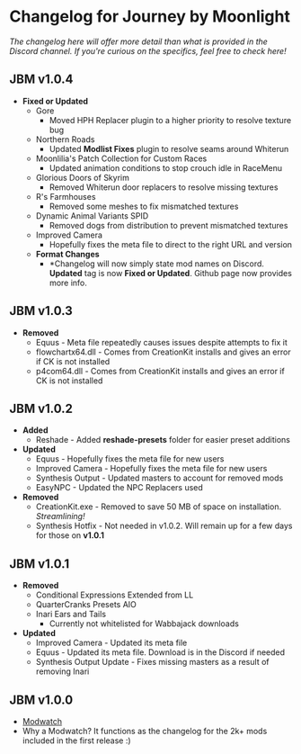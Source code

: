 # Changelog for Journey by Moonlight
*The changelog here will offer more detail than what is provided in the Discord channel. If you're curious on the specifics, feel free to check here!*

## JBM v1.0.4
  - **Fixed or Updated**
      - Gore
          - Moved HPH Replacer plugin to a higher priority to resolve texture bug
      - Northern Roads
          - Updated **Modlist Fixes** plugin to resolve seams around Whiterun
      - Moonlilia's Patch Collection for Custom Races
          - Updated animation conditions to stop crouch idle in RaceMenu
      - Glorious Doors of Skyrim
          - Removed Whiterun door replacers to resolve missing textures
      - R's Farmhouses
          - Removed some meshes to fix mismatched textures
      - Dynamic Animal Variants SPID
          - Removed dogs from distribution to prevent mismatched textures
      - Improved Camera
          - Hopefully fixes the meta file to direct to the right URL and version
      - **Format Changes**
          - *Changelog will now simply state mod names on Discord. **Updated** tag is now **Fixed or Updated**. Github page now provides more info.

## JBM v1.0.3
  - **Removed**
      - Equus - Meta file repeatedly causes issues despite attempts to fix it
      - flowchartx64.dll - Comes from CreationKit installs and gives an error if CK is not installed
      - p4com64.dll - Comes from CreationKit installs and gives an error if CK is not installed

## JBM v1.0.2
  - **Added**
      - Reshade - Added **reshade-presets** folder for easier preset additions
  - **Updated**
      - Equus - Hopefully fixes the meta file for new users
      - Improved Camera - Hopefully fixes the meta file for new users
      - Synthesis Output - Updated masters to account for removed mods
      - EasyNPC - Updated the NPC Replacers used
  - **Removed**
      - CreationKit.exe - Removed to save 50 MB of space on installation. *Streamlining!*
      - Synthesis Hotfix - Not needed in v1.0.2. Will remain up for a few days for those on **v1.0.1**

## JBM v1.0.1
  - **Removed**
      - Conditional Expressions Extended from LL
      - QuarterCranks Presets AIO
      - Inari Ears and Tails
          - Currently not whitelisted for Wabbajack downloads
  - **Updated**
      - Improved Camera - Updated its meta file
      - Equus - Updated its meta file. Download is in the Discord if needed
      - Synthesis Output Update - Fixes missing masters as a result of removing Inari

## JBM v1.0.0
  - <a href="https://modwat.ch/u/Moonlilia/plugins">Modwatch</a>
  - Why a Modwatch? It functions as the changelog for the 2k+ mods included in the first release :)
